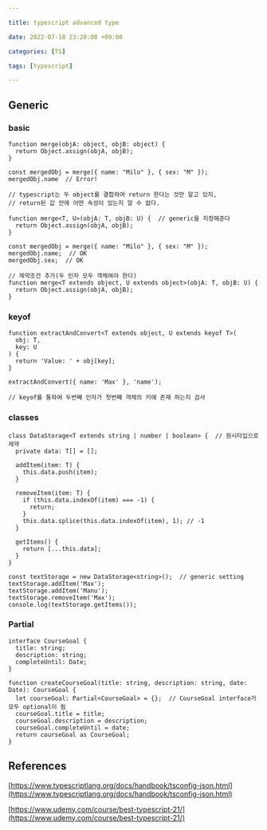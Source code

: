 ```yaml
---

title: typescript advanced type

date: 2022-07-18 23:20:00 +09:00

categories: [TS]

tags: [typescript]

---
```




## Generic

### basic

`````
function merge(objA: object, objB: object) {
  return Object.assign(objA, objB);
}

const mergedObj = merge({ name: "Milo" }, { sex: "M" });
mergedObj.name	// Error!

// typescript는 두 object를 결합하여 return 한다는 것만 알고 있지,
// return된 값 안에 어떤 속성이 있는지 알 수 없다.

function merge<T, U>(objA: T, objB: U) {  // generic을 지정해준다
  return Object.assign(objA, objB);
}

const mergedObj = merge({ name: "Milo" }, { sex: "M" });
mergedObj.name;  // OK
mergedObj.sex;  // OK

// 제약조건 추가(두 인자 모두 객체여야 한다)
function merge<T extends object, U extends object>(objA: T, objB: U) {
  return Object.assign(objA, objB);
}

`````

### keyof
`````
function extractAndConvert<T extends object, U extends keyof T>(
  obj: T,
  key: U
) {
  return 'Value: ' + obj[key];
}

extractAndConvert({ name: 'Max' }, 'name');

// keyof를 통하여 두번째 인자가 첫번째 객체의 키에 존재 하는지 검사
`````

### classes
`````
class DataStorage<T extends string | number | boolean> {  // 원시타입으로 제약
  private data: T[] = [];

  addItem(item: T) {
    this.data.push(item);
  }

  removeItem(item: T) {
    if (this.data.indexOf(item) === -1) {
      return;
    }
    this.data.splice(this.data.indexOf(item), 1); // -1
  }

  getItems() {
    return [...this.data];
  }
}

const textStorage = new DataStorage<string>();  // generic setting
textStorage.addItem('Max');
textStorage.addItem('Manu');
textStorage.removeItem('Max');
console.log(textStorage.getItems());
`````

### Partial
`````
interface CourseGoal {
  title: string;
  description: string;
  completeUntil: Date;
}

function createCourseGoal(title: string, description: string, date: Date): CourseGoal {
  let courseGoal: Partial<CourseGoal> = {};  // CourseGoal interface가 모두 optional이 됨
  courseGoal.title = title;
  courseGoal.description = description;
  courseGoal.completeUntil = date;
  return courseGoal as CourseGoal;
}
`````


## References

[https://www.typescriptlang.org/docs/handbook/tsconfig-json.html](https://www.typescriptlang.org/docs/handbook/tsconfig-json.html)   

[https://www.udemy.com/course/best-typescript-21/](https://www.udemy.com/course/best-typescript-21/)   

